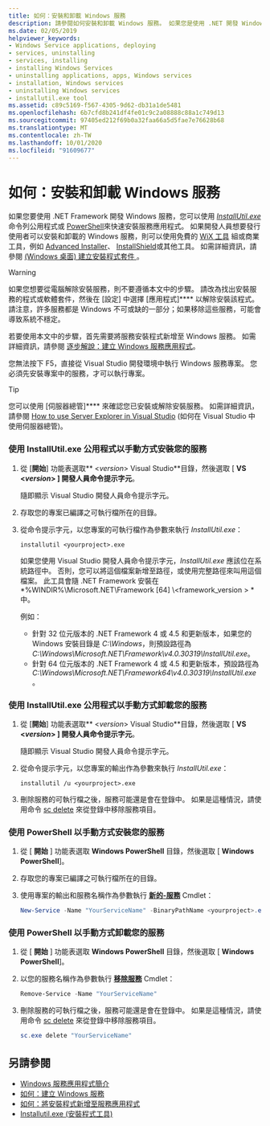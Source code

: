 ```yaml
---
title: 如何：安裝和卸載 Windows 服務
description: 請參閱如何安裝和卸載 Windows 服務。 如果您是使用 .NET 開發 Windows 服務，您可以使用 InstallUtil.exe 或 PowerShell。
ms.date: 02/05/2019
helpviewer_keywords:
- Windows Service applications, deploying
- services, uninstalling
- services, installing
- installing Windows Services
- uninstalling applications, apps, Windows services
- installation, Windows services
- uninstalling Windows services
- installutil.exe tool
ms.assetid: c89c5169-f567-4305-9d62-db31a1de5481
ms.openlocfilehash: 6b7cfd8b241df4fe01c9c2a08888c88a1c749d13
ms.sourcegitcommit: 97405ed212f69b0a32faa66a5d5fae7e76628b68
ms.translationtype: MT
ms.contentlocale: zh-TW
ms.lasthandoff: 10/01/2020
ms.locfileid: "91609677"
---
```

# <a name="how-to-install-and-uninstall-windows-services"></a>如何：安裝和卸載 Windows 服務

如果您要使用 .NET Framework 開發 Windows 服務，您可以使用 [*InstallUtil.exe*](../tools/installutil-exe-installer-tool.md) 命令列公用程式或 [PowerShell](/powershell/scripting/overview)來快速安裝服務應用程式。 如果開發人員想要發行使用者可以安裝和卸載的 Windows 服務，則可以使用免費的 [WiX 工具](https://wixtoolset.org/) 組或商業工具，例如 [Advanced Installer](https://www.advancedinstaller.com/)、 [InstallShield](https://www.revenera.com/install/products/installshield.html)或其他工具。 如需詳細資訊，請參閱 [ (Windows 桌面) 建立安裝程式套件 ](/visualstudio/deployment/deploying-applications-services-and-components#create-an-installer-package-windows-desktop)。

> [!WARNING]
> 如果您想要從電腦解除安裝服務，則不要遵循本文中的步驟。 請改為找出安裝服務的程式或軟體套件，然後在 [設定] 中選擇 [應用程式]**** 以解除安裝該程式。 請注意，許多服務都是 Windows 不可或缺的一部分；如果移除這些服務，可能會導致系統不穩定。

若要使用本文中的步驟，首先需要將服務安裝程式新增至 Windows 服務。 如需詳細資訊，請參閱 [逐步解說：建立 Windows 服務應用程式](walkthrough-creating-a-windows-service-application-in-the-component-designer.md)。

您無法按下 F5，直接從 Visual Studio 開發環境中執行 Windows 服務專案。 您必須先安裝專案中的服務，才可以執行專案。

> [!TIP]
> 您可以使用 [伺服器總管]**** 來確認您已安裝或解除安裝服務。 如需詳細資訊，請參閱 [How to use Server Explorer in Visual Studio](https://support.microsoft.com/help/316649/how-to-use-the-server-explorer-in-visual-studio-net-and-visual-studio) (如何在 Visual Studio 中使用伺服器總管)。

### <a name="install-your-service-manually-using-installutilexe-utility"></a>使用 InstallUtil.exe 公用程式以手動方式安裝您的服務

1. 從 [**開始**] 功能表選取** \<*version*> Visual Studio**目錄，然後選取 [ **VS \<*version*> ] 開發人員命令提示字元**。

     隨即顯示 Visual Studio 開發人員命令提示字元。

2. 存取您的專案已編譯之可執行檔所在的目錄。

3. 從命令提示字元，以您專案的可執行檔作為參數來執行 *InstallUtil.exe*：

    ```console
    installutil <yourproject>.exe
    ```

     如果您使用 Visual Studio 開發人員命令提示字元，*InstallUtil.exe* 應該位在系統路徑中。 否則，您可以將這個檔案新增至路徑，或使用完整路徑來叫用這個檔案。 此工具會隨 .NET Framework 安裝在 *%WINDIR%\Microsoft.NET\Framework [64] \\<framework_version \> *中。

     例如：
     - 針對 32 位元版本的 .NET Framework 4 或 4.5 和更新版本，如果您的 Windows 安裝目錄是 *C:\Windows*，則預設路徑為 *C:\Windows\Microsoft.NET\Framework\v4.0.30319\InstallUtil.exe*。
     - 針對 64 位元版本的 .NET Framework 4 或 4.5 和更新版本，預設路徑為 *C:\Windows\Microsoft.NET\Framework64\v4.0.30319\InstallUtil.exe*。

### <a name="uninstall-your-service-manually-using-installutilexe-utility"></a>使用 InstallUtil.exe 公用程式以手動方式卸載您的服務

1. 從 [**開始**] 功能表選取** \<*version*> Visual Studio**目錄，然後選取 [ **VS \<*version*> ] 開發人員命令提示字元**。

     隨即顯示 Visual Studio 開發人員命令提示字元。

2. 從命令提示字元，以您專案的輸出作為參數來執行 *InstallUtil.exe*：

    ```console
    installutil /u <yourproject>.exe
    ```

3. 刪除服務的可執行檔之後，服務可能還是會在登錄中。 如果是這種情況，請使用命令 [sc delete](/windows-server/administration/windows-commands/sc-delete) 來從登錄中移除服務項目。

### <a name="install-your-service-manually-using-powershell"></a>使用 PowerShell 以手動方式安裝您的服務

1. 從 [ **開始** ] 功能表選取 **Windows PowerShell** 目錄，然後選取 [ **Windows PowerShell**]。

2. 存取您的專案已編譯之可執行檔所在的目錄。

3. 使用專案的輸出和服務名稱作為參數執行 [**新的-服務**](/powershell/module/microsoft.powershell.management/new-service) Cmdlet：

    ```powershell
    New-Service -Name "YourServiceName" -BinaryPathName <yourproject>.exe
    ```

### <a name="uninstall-your-service-manually-using-powershell"></a>使用 PowerShell 以手動方式卸載您的服務

1. 從 [ **開始** ] 功能表選取 **Windows PowerShell** 目錄，然後選取 [ **Windows PowerShell**]。

2. 以您的服務名稱作為參數執行 [**移除服務**](/powershell/module/microsoft.powershell.management/remove-service) Cmdlet：

    ```powershell
    Remove-Service -Name "YourServiceName"
    ```

3. 刪除服務的可執行檔之後，服務可能還是會在登錄中。 如果是這種情況，請使用命令 [sc delete](/windows-server/administration/windows-commands/sc-delete) 來從登錄中移除服務項目。

    ```powershell
    sc.exe delete "YourServiceName"
    ```

## <a name="see-also"></a>另請參閱

- [Windows 服務應用程式簡介](introduction-to-windows-service-applications.md)
- [如何：建立 Windows 服務](how-to-create-windows-services.md)
- [如何：將安裝程式新增至服務應用程式](how-to-add-installers-to-your-service-application.md)
- [Installutil.exe (安裝程式工具) ](../tools/installutil-exe-installer-tool.md)
